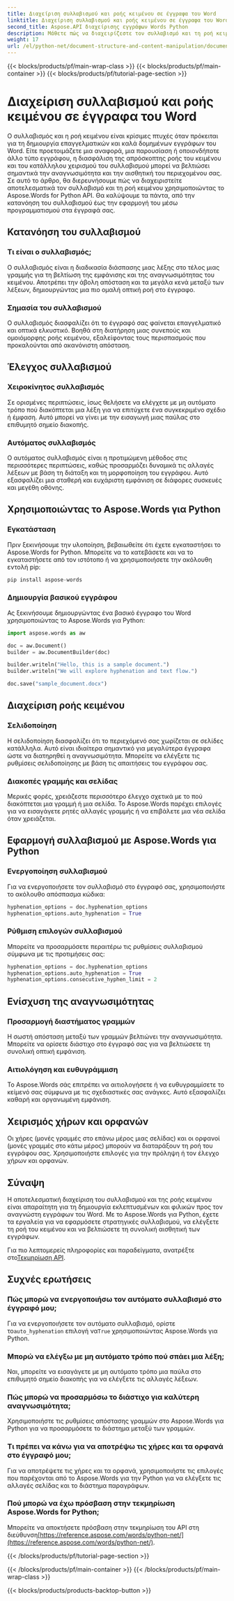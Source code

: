 ```yaml
---
title: Διαχείριση συλλαβισμού και ροής κειμένου σε έγγραφα του Word
linktitle: Διαχείριση συλλαβισμού και ροής κειμένου σε έγγραφα του Word
second_title: Aspose.API διαχείρισης εγγράφων Words Python
description: Μάθετε πώς να διαχειρίζεστε τον συλλαβισμό και τη ροή κειμένου σε έγγραφα του Word χρησιμοποιώντας το Aspose.Words για Python. Δημιουργήστε εκλεπτυσμένα έγγραφα φιλικά προς τον αναγνώστη με παραδείγματα βήμα προς βήμα και πηγαίο κώδικα.
weight: 17
url: /el/python-net/document-structure-and-content-manipulation/document-hyphenation/
---
```


{{< blocks/products/pf/main-wrap-class >}}
{{< blocks/products/pf/main-container >}}
{{< blocks/products/pf/tutorial-page-section >}}

# Διαχείριση συλλαβισμού και ροής κειμένου σε έγγραφα του Word

Ο συλλαβισμός και η ροή κειμένου είναι κρίσιμες πτυχές όταν πρόκειται για τη δημιουργία επαγγελματικών και καλά δομημένων εγγράφων του Word. Είτε προετοιμάζετε μια αναφορά, μια παρουσίαση ή οποιονδήποτε άλλο τύπο εγγράφου, η διασφάλιση της απρόσκοπτης ροής του κειμένου και του κατάλληλου χειρισμού του συλλαβισμού μπορεί να βελτιώσει σημαντικά την αναγνωσιμότητα και την αισθητική του περιεχομένου σας. Σε αυτό το άρθρο, θα διερευνήσουμε πώς να διαχειριστείτε αποτελεσματικά τον συλλαβισμό και τη ροή κειμένου χρησιμοποιώντας το Aspose.Words for Python API. Θα καλύψουμε τα πάντα, από την κατανόηση του συλλαβισμού έως την εφαρμογή του μέσω προγραμματισμού στα έγγραφά σας.

## Κατανόηση του συλλαβισμού

### Τι είναι ο συλλαβισμός;

Ο συλλαβισμός είναι η διαδικασία διάσπασης μιας λέξης στο τέλος μιας γραμμής για τη βελτίωση της εμφάνισης και της αναγνωσιμότητας του κειμένου. Αποτρέπει την άβολη απόσταση και τα μεγάλα κενά μεταξύ των λέξεων, δημιουργώντας μια πιο ομαλή οπτική ροή στο έγγραφο.

### Σημασία του συλλαβισμού

Ο συλλαβισμός διασφαλίζει ότι το έγγραφό σας φαίνεται επαγγελματικό και οπτικά ελκυστικό. Βοηθά στη διατήρηση μιας συνεπούς και ομοιόμορφης ροής κειμένου, εξαλείφοντας τους περισπασμούς που προκαλούνται από ακανόνιστη απόσταση.

## Έλεγχος συλλαβισμού

### Χειροκίνητος συλλαβισμός

Σε ορισμένες περιπτώσεις, ίσως θελήσετε να ελέγχετε με μη αυτόματο τρόπο πού διακόπτεται μια λέξη για να επιτύχετε ένα συγκεκριμένο σχέδιο ή έμφαση. Αυτό μπορεί να γίνει με την εισαγωγή μιας παύλας στο επιθυμητό σημείο διακοπής.

### Αυτόματος συλλαβισμός

Ο αυτόματος συλλαβισμός είναι η προτιμώμενη μέθοδος στις περισσότερες περιπτώσεις, καθώς προσαρμόζει δυναμικά τις αλλαγές λέξεων με βάση τη διάταξη και τη μορφοποίηση του εγγράφου. Αυτό εξασφαλίζει μια σταθερή και ευχάριστη εμφάνιση σε διάφορες συσκευές και μεγέθη οθόνης.

## Χρησιμοποιώντας το Aspose.Words για Python

### Εγκατάσταση

Πριν ξεκινήσουμε την υλοποίηση, βεβαιωθείτε ότι έχετε εγκαταστήσει το Aspose.Words for Python. Μπορείτε να το κατεβάσετε και να το εγκαταστήσετε από τον ιστότοπο ή να χρησιμοποιήσετε την ακόλουθη εντολή pip:

```python
pip install aspose-words
```

### Δημιουργία βασικού εγγράφου

Ας ξεκινήσουμε δημιουργώντας ένα βασικό έγγραφο του Word χρησιμοποιώντας το Aspose.Words για Python:

```python
import aspose.words as aw

doc = aw.Document()
builder = aw.DocumentBuilder(doc)

builder.writeln("Hello, this is a sample document.")
builder.writeln("We will explore hyphenation and text flow.")

doc.save("sample_document.docx")
```

## Διαχείριση ροής κειμένου

### Σελιδοποίηση

Η σελιδοποίηση διασφαλίζει ότι το περιεχόμενό σας χωρίζεται σε σελίδες κατάλληλα. Αυτό είναι ιδιαίτερα σημαντικό για μεγαλύτερα έγγραφα ώστε να διατηρηθεί η αναγνωσιμότητα. Μπορείτε να ελέγξετε τις ρυθμίσεις σελιδοποίησης με βάση τις απαιτήσεις του εγγράφου σας.

### Διακοπές γραμμής και σελίδας

Μερικές φορές, χρειάζεστε περισσότερο έλεγχο σχετικά με το πού διακόπτεται μια γραμμή ή μια σελίδα. Το Aspose.Words παρέχει επιλογές για να εισαγάγετε ρητές αλλαγές γραμμής ή να επιβάλετε μια νέα σελίδα όταν χρειάζεται.

## Εφαρμογή συλλαβισμού με Aspose.Words για Python

### Ενεργοποίηση συλλαβισμού

Για να ενεργοποιήσετε τον συλλαβισμό στο έγγραφό σας, χρησιμοποιήστε το ακόλουθο απόσπασμα κώδικα:

```python
hyphenation_options = doc.hyphenation_options
hyphenation_options.auto_hyphenation = True
```

### Ρύθμιση επιλογών συλλαβισμού

Μπορείτε να προσαρμόσετε περαιτέρω τις ρυθμίσεις συλλαβισμού σύμφωνα με τις προτιμήσεις σας:

```python
hyphenation_options = doc.hyphenation_options
hyphenation_options.auto_hyphenation = True
hyphenation_options.consecutive_hyphen_limit = 2
```

## Ενίσχυση της αναγνωσιμότητας

### Προσαρμογή διαστήματος γραμμών

Η σωστή απόσταση μεταξύ των γραμμών βελτιώνει την αναγνωσιμότητα. Μπορείτε να ορίσετε διάστιχο στο έγγραφό σας για να βελτιώσετε τη συνολική οπτική εμφάνιση.

### Αιτιολόγηση και ευθυγράμμιση

Το Aspose.Words σάς επιτρέπει να αιτιολογήσετε ή να ευθυγραμμίσετε το κείμενό σας σύμφωνα με τις σχεδιαστικές σας ανάγκες. Αυτό εξασφαλίζει καθαρή και οργανωμένη εμφάνιση.

## Χειρισμός χήρων και ορφανών

Οι χήρες (μονές γραμμές στο επάνω μέρος μιας σελίδας) και οι ορφανοί (μονές γραμμές στο κάτω μέρος) μπορούν να διαταράξουν τη ροή του εγγράφου σας. Χρησιμοποιήστε επιλογές για την πρόληψη ή τον έλεγχο χήρων και ορφανών.

## Σύναψη

Η αποτελεσματική διαχείριση του συλλαβισμού και της ροής κειμένου είναι απαραίτητη για τη δημιουργία εκλεπτυσμένων και φιλικών προς τον αναγνώστη εγγράφων του Word. Με το Aspose.Words για Python, έχετε τα εργαλεία για να εφαρμόσετε στρατηγικές συλλαβισμού, να ελέγξετε τη ροή του κειμένου και να βελτιώσετε τη συνολική αισθητική των εγγράφων.

 Για πιο λεπτομερείς πληροφορίες και παραδείγματα, ανατρέξτε στο[Τεκμηρίωση API](https://reference.aspose.com/words/python-net/).

## Συχνές ερωτήσεις

### Πώς μπορώ να ενεργοποιήσω τον αυτόματο συλλαβισμό στο έγγραφό μου;

 Για να ενεργοποιήσετε τον αυτόματο συλλαβισμό, ορίστε το`auto_hyphenation` επιλογή να`True` χρησιμοποιώντας Aspose.Words για Python.

### Μπορώ να ελέγξω με μη αυτόματο τρόπο πού σπάει μια λέξη;

Ναι, μπορείτε να εισαγάγετε με μη αυτόματο τρόπο μια παύλα στο επιθυμητό σημείο διακοπής για να ελέγξετε τις αλλαγές λέξεων.

### Πώς μπορώ να προσαρμόσω το διάστιχο για καλύτερη αναγνωσιμότητα;

Χρησιμοποιήστε τις ρυθμίσεις απόστασης γραμμών στο Aspose.Words για Python για να προσαρμόσετε το διάστημα μεταξύ των γραμμών.

### Τι πρέπει να κάνω για να αποτρέψω τις χήρες και τα ορφανά στο έγγραφό μου;

Για να αποτρέψετε τις χήρες και τα ορφανά, χρησιμοποιήστε τις επιλογές που παρέχονται από το Aspose.Words για την Python για να ελέγξετε τις αλλαγές σελίδας και το διάστημα παραγράφων.

### Πού μπορώ να έχω πρόσβαση στην τεκμηρίωση Aspose.Words for Python;

 Μπορείτε να αποκτήσετε πρόσβαση στην τεκμηρίωση του API στη διεύθυνση[https://reference.aspose.com/words/python-net/](https://reference.aspose.com/words/python-net/).

{{< /blocks/products/pf/tutorial-page-section >}}

{{< /blocks/products/pf/main-container >}}
{{< /blocks/products/pf/main-wrap-class >}}

{{< blocks/products/products-backtop-button >}}
